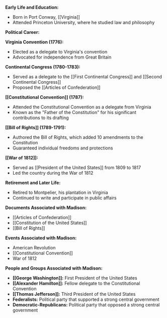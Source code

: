 **Early Life and Education:**

* Born in Port Conway, [[Virginia]]
* Attended Princeton University, where he studied law and philosophy

**Political Career:**

**Virginia Convention (1776):**

* Elected as a delegate to Virginia's convention
* Advocated for independence from Great Britain

**Continental Congress (1780-1783):**

* Served as a delegate to the [[First Continental Congress]] and [[Second Continental Congress]]
* Proposed the [[Articles of Confederation]]

**[[Constitutional Convention]] (1787):**

* Attended the Constitutional Convention as a delegate from Virginia
* Known as the "Father of the Constitution" for his significant contributions to its drafting

**[[Bill of Rights]] (1789-1791):**

* Authored the Bill of Rights, which added 10 amendments to the Constitution
* Guaranteed individual freedoms and protections

**[[War of 1812]]:**

* Served as [[President of the United States]] from 1809 to 1817
* Led the country during the War of 1812

**Retirement and Later Life:**

* Retired to Montpelier, his plantation in Virginia
* Continued to write and participate in public affairs

**Documents Associated with Madison:**

* [[Articles of Confederation]]
* [[Constitution of the United States]]
* [[Bill of Rights]]

**Events Associated with Madison:**

* American Revolution
* [[Constitutional Convention]]
* War of 1812

**People and Groups Associated with Madison:**

* **[[George Washington]]:** First President of the United States
* **[[Alexander Hamilton]]:** Fellow delegate to the Constitutional Convention
* **[[Thomas Jefferson]]:** Third President of the United States
* **Federalists:** Political party that supported a strong central government
* **Democratic-Republicans:** Political party that opposed a strong central government